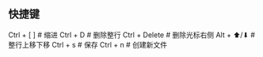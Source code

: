 ## 快捷键

Ctrl + [  ]      # 缩进
Ctrl + D         # 删除整行
Ctrl + Delete    # 删除光标右侧
Alt + ⬆/⬇        # 整行上移下移
Ctrl + s         # 保存
Ctrl + n        # 创建新文件
